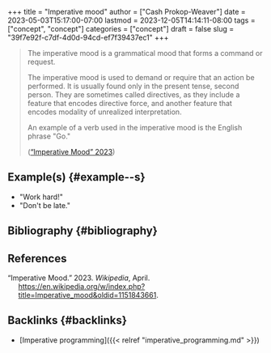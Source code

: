 +++
title = "Imperative mood"
author = ["Cash Prokop-Weaver"]
date = 2023-05-03T15:17:00-07:00
lastmod = 2023-12-05T14:14:11-08:00
tags = ["concept", "concept"]
categories = ["concept"]
draft = false
slug = "39f7e92f-c7df-4d0d-94cd-ef7f39437ec1"
+++

> The imperative mood is a grammatical mood that forms a command or request.
>
> The imperative mood is used to demand or require that an action be performed. It is usually found only in the present tense, second person. They are sometimes called directives, as they include a feature that encodes directive force, and another feature that encodes modality of unrealized interpretation.
>
> An example of a verb used in the imperative mood is the English phrase "Go."
>
> (<a href="#citeproc_bib_item_1">“Imperative Mood” 2023</a>)


## Example(s) {#example--s}

-   "Work hard!"
-   "Don't be late."


## Bibliography {#bibliography}

## References

<style>.csl-entry{text-indent: -1.5em; margin-left: 1.5em;}</style><div class="csl-bib-body">
  <div class="csl-entry"><a id="citeproc_bib_item_1"></a>“Imperative Mood.” 2023. <i>Wikipedia</i>, April. <a href="https://en.wikipedia.org/w/index.php?title=Imperative_mood&oldid=1151843661">https://en.wikipedia.org/w/index.php?title=Imperative_mood&#38;oldid=1151843661</a>.</div>
</div>


## Backlinks {#backlinks}

-   [Imperative programming]({{< relref "imperative_programming.md" >}})
